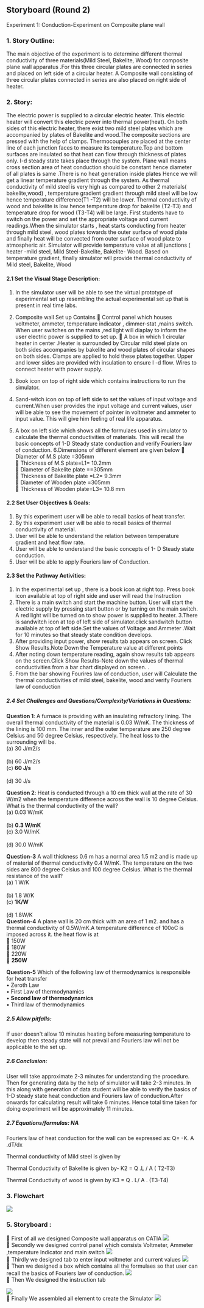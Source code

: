 ## Storyboard (Round 2)

Experiment 1: Conduction-Experiment on Composite plane wall

### 1. Story Outline:
The main objective of the experiment is to determine different thermal conductivity of three materials(Mild Steel, Bakelite, Wood) for composite plane wall apparatus .For this three circular plates are connected in series and placed on left side of a circular heater. A Composite wall consisting of three circular plates connected in series are also placed on right side of heater.

### 2. Story:
The electric power is supplied to a circular electric heater. This electric heater will convert this electric power into thermal power(heat). On both sides of this electric heater, there exist two mild steel plates which are accompanied by plates of Bakelite and wood.The composite sections are pressed with the help of clamps. Thermocouples are placed at the center line of each junction faces to measure its temperature.Top and bottom surfaces are insulated so that heat can flow through thickness of plates only. I-d steady state takes place through the system. 
Plane wall means  cross section area of heat conduction should be constant hence diameter of all plates is same .There is no heat generation inside plates Hence we will get a linear temperature gradient through the system. As thermal conductivity of mild steel is very high as compared to other 2 materials( bakelite,wood) , temperature gradient  gradient through mild steel will be low hence temperature difference(T1 -T2) will be lower. Thermal conductivity of wood and bakelite is low hence temperature drop for bakelite (T2-T3) and temperature drop for wood (T3-T4) will be large.
First students have to switch on the power and set the appropriate voltage and current readings.When the simulator starts , heat starts conducting from heater through mild steel, wood plates towards the outer surface of wood plate and finally heat will be convected from outer surface of wood plate to atmospheric air. Simulator will provide temperature value at all junctions ( heater -mild steel, Mild Steel-Bakelite, Bakelite- Wood. Based on temperature gradient, finally simulator will provide thermal conductivity of Mild steel, Bakelite, Wood

#### 2.1 Set the Visual Stage Description:
1. In the simulator user will be able to see the virtual prototype of experimental set up resembling the actual experimental set up that is present in real time labs.
2. Composite wall Set up Contains 
	Control panel which houses voltmeter, ammeter, temperature indicator , dimmer-stat ,mains switch. When user switches on the mains ,red light will diaplay to inform the user electric power is supplied to set up.
	A box in which 1 circular heater in center .Heater is surrounded by Circular mild steel plate on both sides accompanies by bakelite and wood plates of circular shapes on both sides. Clamps are applied to hold these plates together. Upper and lower sides are provided with insulation to ensure I -d flow. Wires to connect heater with power supply.
3.	Book icon on top of right side which contains instructions to run the simulator.
4.	Sand-witch icon on top of left side to set the values of input voltage and current.When user provides the input voltage and current values, user will be able to see the movement of pointer in voltmeter and ammeter to input value. This will give him feeling of real life apparatus.

5.	A box on left side which shows all the formulaes used in simulator to calculate the thermal conductivities of materials. This will recall the basic concepts of 1-D Steady state conduction and verify Fouriers law of conduction.
6.Dimensions of different element are given below
	Diameter of M.S plate =305mm                                   
	Thickness of M.S plate=L1= 10.2mm                                  
	Diameter of Bakelite plate ==305mm                            
	Thickness of Bakelite plate =L2= 9.3mm                          
	Diameter of Wooden plate =305mm                        
	Thickness of Wooden plate=L3= 10.8 mm 

#### 2.2 Set User Objectives & Goals:
1.	By this experiment user will be able to recall basics of heat transfer.
2.	By this experiment user will be able to recall basics of thermal conductivity of material.
3.	User will be able to understand the relation between temperature gradient and heat flow rate.
4.	User will be able to understand the basic concepts of 1- D Steady state conduction.
5.	User will be able to apply Fouriers law of Conduction.  

#### 2.3 Set the Pathway Activities:
1.  In the experimental set up , there is a book icon at right top. Press book icon available at top of right side and user will read the Instruction
2. There is a main switch and start the machine button. User will start the electric supply by pressing start button or by turning on the main switch. A red light will be turned on to show power is supplied to heater.
3.There is sandwitch icon at top of left side of simulator.click sandwitch button available at top of left side.Set the values of Voltage and Ammeter .Wait for 10 minutes so that steady state condition develops.
4. After providing input power, show results tab appears on screen. Click Show Results.Note Down the Temperature value at different points
5. After noting down temperature reading, again show results tab appears on the screen.Click Show Results-Note down the values of thermal conductivities from a  bar chart displayed on screen.  .
6. From the bar showing Fourires law of conduction, user will Calculate the thermal conductivities of mild steel, bakelite, wood and verify Fouriers law of conduction

##### 2.4 Set Challenges and Questions/Complexity/Variations in Questions:
<b>Question 1</b>: A furnace is providing with an insulating refractory lining. The overall thermal conductivity of the material is 0.03 W/mK. The thickness of the lining is 100 mm. The inner and the outer temperature are 250 degree Celsius and 50 degree Celsius, respectively. The heat loss to the surrounding will be.<br>
(a)	   30 J/m2/s<br>                                 
(b)    60 J/m2/s<br>
(c)	<b>60 J/s</b><br>                                      
(d)	   30 J/s<br> 

<b>Question 2</b>: Heat is conducted through a 10 cm thick wall at the rate of 30 W/m2 when the temperature difference across the wall is 10 degree Celsius. What is the thermal conductivity of the wall?<br>
(a)	   0.03 W/mK<br>                         
(b) <b>0.3 W/mK</b><br>
(c)    3.0 W/mK<br>                          
(d)    30.0 W/mK<br>

<b>Question-3</b> A wall thickness 0.6 m has a normal area 1.5 m2 and is made up of material of thermal conductivity 0.4 W/mK. The temperature on the  two sides are 800 degree Celsius and 100 degree Celsius. What is the thermal resistance of the wall?<br>
(a)	   1 W/K<br>                                          
(b)	   1.8 W/K<br>
(c) <b>1K/W</b><br>                                            
(d)    1.8W/K <br>
<b>Question-4</b> A plane wall is 20 cm thick with an area of 1 m2. and has a thermal conductivity of 0.5W/mK.A temperature difference of 100oC is imposed across it. the heat flow is at<br>
	   150W<br>
	   180W<br>
	   220W<br>
	<b>250W</b><br>

<b>Question-5</b> Which of the following law of thermodynamics is responsible for heat transfer<br>
•	   Zeroth Law<br>
•	   First Law of thermodynamics<br>
•	<b>Second law of thermodynamics</b><br>
•	   Third law of thermodynamics<br>

##### 2.5 Allow pitfalls:
If user doesn't allow 10 minutes heating before measuring temperature to develop then steady state will not prevail and Fouriers law will not be applicable to the set up.

##### 2.6 Conclusion:
User will take approximate 2-3 minutes for understanding the procedure. Then for generating data by the help of simulator will take 2-3 minutes. In this along with generation of data student will be able to verify the basics of 1-D steady state heat conduction and  Fouriers law of conduction.After onwards for calculating result will take 6 minutes. Hence total time taken for doing experiment will be approximately 11 minutes.

##### 2.7 Equations/formulas: NA
Fouriers law of heat conduction for the wall can be expressed as:
Q= -K. A .dT/dx 

Thermal conductivity of Mild steel is given by
 
Thermal Conductivity of Bakelite is given by-
K2 = Q .L / A ( T2-T3)

Thermal Conductivity of wood is given by
K3 = Q . L/ A . (T3-T4)

### 3. Flowchart 
<img src="https://i.ibb.co/8sHztwn/Whats-App-Image-2020-09-18-at-2-29-16-PM.jpg"><br>

### 5. Storyboard :
	First of all we designed Composite wall apparatus on CATIA
<img src="https://i.ibb.co/QDZmd4p/Whats-App-Image-2020-09-18-at-2-28-51-PM-6.jpg"><br>
	Secondly we designed control panel which consists Voltmeter, Ammeter ,temperature Indicator and main switch
<img src="https://i.ibb.co/ZczVcSL/Whats-App-Image-2020-09-18-at-2-28-51-PM-4.jpg"><br>
	Thirdly we designed tab to enter input voltmeter and current values
<img src="https://i.ibb.co/jVH0Mtx/Whats-App-Image-2020-09-18-at-2-28-51-PM-3.jpg"><br>
	Then we designed a box which contains all the formulaes so that user can recall the basics of Fouriers law of conduction.
<img src="https://i.ibb.co/Mk94WGF/Whats-App-Image-2020-09-18-at-2-28-51-PM-2.jpg"><br> 
	Then We designed the instruction tab

<img src="https://i.ibb.co/HTd0B2T/Whats-App-Image-2020-09-18-at-2-28-51-PM-1.jpg"><br>
	Finally We assembled all element to create the Simulator
<img src="https://i.ibb.co/RvbzzCH/Whats-App-Image-2020-09-18-at-2-28-51-PM.jpg"><br>

